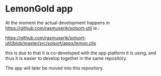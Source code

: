 # LemonGold app

At the moment the actual development happens in https://github.com/rasmuserik/solsort-util ie.:

https://github.com/rasmuserik/solsort-util/blob/master/src/solsort/apps/lemon.cljs

this is due to that it is co-developed with the app platform it is using, and thus it is easier to develop together in the same repository.

The app will later be moved into this repository.
